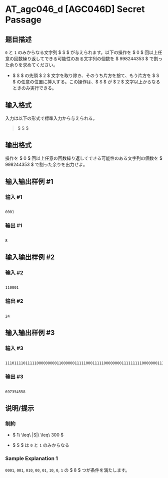# AT_agc046_d [AGC046D] Secret Passage

## 题目描述

[problemUrl]: https://atcoder.jp/contests/agc046/tasks/agc046_d

`0` と `1` のみからなる文字列 $ S $ が与えられます。以下の操作を $ 0 $ 回以上任意の回数繰り返してできる可能性のある文字列の個数を $ 998244353 $ で割った余りを求めてください。

- $ S $ の先頭 $ 2 $ 文字を取り除き、そのうち片方を捨て、もう片方を $ S $ の任意の位置に挿入する。この操作は、$ S $ が $ 2 $ 文字以上からなるときのみ実行できる。

## 输入格式

入力は以下の形式で標準入力から与えられる。

> $ S $

## 输出格式

操作を $ 0 $ 回以上任意の回数繰り返してできる可能性のある文字列の個数を $ 998244353 $ で割った余りを出力せよ。

## 输入输出样例 #1

### 输入 #1

```
0001
```

### 输出 #1

```
8
```

## 输入输出样例 #2

### 输入 #2

```
110001
```

### 输出 #2

```
24
```

## 输入输出样例 #3

### 输入 #3

```
11101111011111000000000110000001111100011111000000001111111110000000111111111
```

### 输出 #3

```
697354558
```

## 说明/提示

### 制約

- $ 1\ \leq\ |S|\ \leq\ 300 $
- $ S $ は `0` と `1` のみからなる

### Sample Explanation 1

`0001`, `001`, `010`, `00`, `01`, `10`, `0`, `1` の $ 8 $ つが条件を満たします。